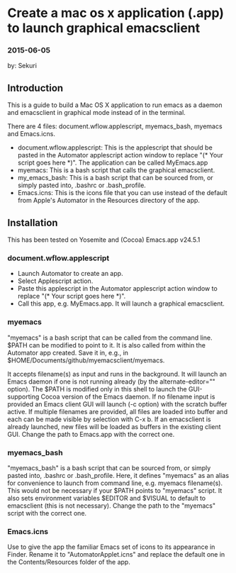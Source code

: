 # Create a mac os x application (.app) to launch graphical emacsclient
### 2015-06-05
by: Sekuri

## Introduction
This is a guide to build a Mac OS X application to run emacs as a daemon and emacsclient in graphical mode instead of in the terminal.

There are 4 files: document.wflow.applescript, myemacs_bash, myemacs and Emacs.icns.
- document.wflow.applescript: This is the applescript that should be pasted in the Automator applescript action window to replace "(* Your script goes here *)". The application can be called MyEmacs.app
- myemacs: This is a bash script that calls the graphical emacsclient.
- my_emacs_bash: This is a bash script that can be sourced from, or simply pasted into, .bashrc or .bash_profile.
- Emacs.icns: This is the icons file that you can use instead of the default from Apple's Automator in the Resources directory of the app.

## Installation
This has been tested on Yosemite and (Cocoa) Emacs.app v24.5.1
### document.wflow.applescript
- Launch Automator to create an app.
- Select Applescript action.
- Paste this applescript in the Automator applescript action window to replace "(* Your script goes here *)".
- Call this app, e.g. MyEmacs.app. It will launch a graphical emacsclient.

### myemacs

"myemacs" is a bash script that can be called from the command line. $PATH can be modified to point to it. It is also called from within the Automator app created. Save it in, e.g., in $HOME/Documents/github/myemacsclient/myemacs.

It accepts filename(s) as input and runs in the background. It will launch an Emacs daemon if one is not running already (by the alternate-editor="" option). The $PATH is modified only in this shell to launch the GUI-supporting Cocoa version of the Emacs daemon. If no filename input is provided an Emacs client GUI will launch (-c option) with the scratch buffer active. If multiple filenames are provided, all files are loaded into buffer and each can be made visible by selection with C-x b. If an emacsclient is already launched, new files will be loaded as buffers in the existing client GUI. Change the path to Emacs.app with the correct one.

### myemacs_bash

"myemacs_bash" is a bash script that can be sourced from, or simply pasted into, .bashrc or .bash_profile. Here, it defines "myemacs" as an alias for convenience to launch from command line, e.g. myemacs filename(s). This would not be necessary if your $PATH points to "myemacs" script. It also sets environment variables $EDITOR and $VISUAL to default to emacsclient (this is not necessary). Change the path to the "myemacs" script with the correct one. 

### Emacs.icns

Use to give the app the familiar Emacs set of icons to its appearance in Finder. Rename it to "AutomatorApplet.icns" and replace the default one in the Contents/Resources folder of the app. 

